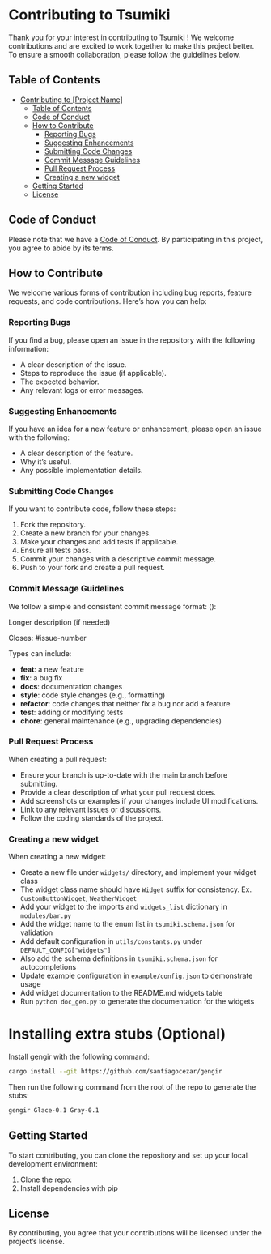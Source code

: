 # Contributing to Tsumiki

Thank you for your interest in contributing to Tsumiki ! We welcome contributions and are excited to work together to make this project better. To ensure a smooth collaboration, please follow the guidelines below.

## Table of Contents

- [Contributing to \[Project Name\]](#contributing-to-tsumiki)
  - [Table of Contents](#table-of-contents)
  - [Code of Conduct](#code-of-conduct)
  - [How to Contribute](#how-to-contribute)
    - [Reporting Bugs](#reporting-bugs)
    - [Suggesting Enhancements](#suggesting-enhancements)
    - [Submitting Code Changes](#submitting-code-changes)
    - [Commit Message Guidelines](#commit-message-guidelines)
    - [Pull Request Process](#pull-request-process)
    - [Creating a new widget](#creating-a-new-widget)
  - [Getting Started](#getting-started)
  - [License](#license)

## Code of Conduct

Please note that we have a [Code of Conduct](CODE_OF_CONDUCT.md). By participating in this project, you agree to abide by its terms.

## How to Contribute

We welcome various forms of contribution including bug reports, feature requests, and code contributions. Here’s how you can help:

### Reporting Bugs

If you find a bug, please open an issue in the repository with the following information:

- A clear description of the issue.
- Steps to reproduce the issue (if applicable).
- The expected behavior.
- Any relevant logs or error messages.

### Suggesting Enhancements

If you have an idea for a new feature or enhancement, please open an issue with the following:

- A clear description of the feature.
- Why it’s useful.
- Any possible implementation details.

### Submitting Code Changes

If you want to contribute code, follow these steps:

1. Fork the repository.
2. Create a new branch for your changes.
3. Make your changes and add tests if applicable.
4. Ensure all tests pass.
5. Commit your changes with a descriptive commit message.
6. Push to your fork and create a pull request.

### Commit Message Guidelines

We follow a simple and consistent commit message format:
<type>(<scope>): <short description>

Longer description (if needed)

Closes: #issue-number

Types can include:

- **feat**: a new feature
- **fix**: a bug fix
- **docs**: documentation changes
- **style**: code style changes (e.g., formatting)
- **refactor**: code changes that neither fix a bug nor add a feature
- **test**: adding or modifying tests
- **chore**: general maintenance (e.g., upgrading dependencies)

### Pull Request Process

When creating a pull request:

- Ensure your branch is up-to-date with the main branch before submitting.
- Provide a clear description of what your pull request does.
- Add screenshots or examples if your changes include UI modifications.
- Link to any relevant issues or discussions.
- Follow the coding standards of the project.

### Creating a new widget

When creating a new widget:

- Create a new file under `widgets/` directory, and implement your widget class
- The widget class name should have `Widget` suffix for consistency. Ex. `CustomButtonWidget`, `WeatherWidget`
- Add your widget to the imports and `widgets_list` dictionary in `modules/bar.py`
- Add the widget name to the enum list in `tsumiki.schema.json` for validation
- Add default configuration in `utils/constants.py` under `DEFAULT_CONFIG["widgets"]`
- Also add the schema definitions in `tsumiki.schema.json` for autocompletions
- Update example configuration in `example/config.json` to demonstrate usage
- Add widget documentation to the README.md widgets table
- Run `python doc_gen.py` to generate the documentation for the widgets

# Installing extra stubs (Optional)
Install gengir with the following command:
```sh
cargo install --git https://github.com/santiagocezar/gengir
```

Then run the following command from the root of the repo to generate the stubs:
```sh
gengir Glace-0.1 Gray-0.1
```

## Getting Started

To start contributing, you can clone the repository and set up your local development environment:

1. Clone the repo:
2. Install dependencies with pip

## License

By contributing, you agree that your contributions will be licensed under the project’s license.
